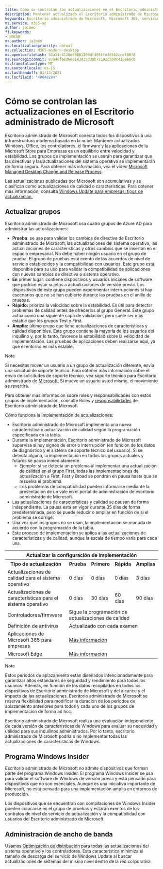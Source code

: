 ```yaml
---
title: Cómo se controlan las actualizaciones en el Escritorio administrado de Microsoft
description: Mantener actualizado el Escritorio administrado de Microsoft es un equilibrio de velocidad y estabilidad.
keywords: Escritorio administrado de Microsoft, Microsoft 365, servicio, documentación
ms.service: m365-md
author: jaimeo
f1.keywords:
- NOCSH
ms.author: jaimeo
ms.localizationpriority: normal
ms.collection: M365-modern-desktop
ms.openlocfilehash: 53a21c4126e59861200df405ffe365b2ccef08f8
ms.sourcegitcommit: 83a40facd66e14343ad3ab72591cab9c41ce6ac0
ms.translationtype: MT
ms.contentlocale: es-ES
ms.lasthandoff: 01/13/2021
ms.locfileid: "49840294"
---
```

# <a name="how-updates-are-handled-in-microsoft-managed-desktop"></a>Cómo se controlan las actualizaciones en el Escritorio administrado de Microsoft


<!--This topic is the target for a "Learn more" link in the Admin Portal (aka.ms/update-rings); do not delete.-->

<!--Update management -->

Escritorio administrado de Microsoft conecta todos los dispositivos a una infraestructura moderna basada en la nube. Mantener actualizados Windows, Office, los controladores, el firmware y las aplicaciones de la Microsoft Store para Empresas es un equilibrio entre velocidad y estabilidad. Los grupos de implementación se usarán para garantizar que las directivas y las actualizaciones del sistema operativo se implementarán de forma segura. Para obtener más información, vea el vídeo [Microsoft Managed Desktop Change and Release Process](https://www.microsoft.com/videoplayer/embed/RE4mWqP).

Las actualizaciones publicadas por Microsoft son acumulativas y se clasifican como actualizaciones de calidad o características.
Para obtener más información, consulta [Windows Update para empresas: tipos de actualización.](https://docs.microsoft.com/windows/deployment/update/waas-manage-updates-wufb#update-types) 

## <a name="update-groups"></a>Actualizar grupos

Escritorio administrado de Microsoft usa cuatro grupos de Azure AD para administrar las actualizaciones:

- **Prueba:** se usa para validar los cambios de directiva de Escritorio administrado de Microsoft, las actualizaciones del sistema operativo, las actualizaciones de características y otros cambios que se insertan en el espacio empresarial. No debe haber ningún usuario en el grupo de prueba. El grupo de pruebas está exento de los acuerdos de nivel de servicio establecidos y la compatibilidad con usuarios. Este grupo está disponible para su uso para validar la compatibilidad de aplicaciones con nuevos cambios de directiva o sistema operativo.  
- **En** primer lugar: contiene dispositivos y usuarios iniciales de software que podrían estar sujetos a actualizaciones de versión previa. Los dispositivos de este grupo pueden experimentar interrupciones si hay escenarios que no se han cubierto durante las pruebas en el anillo de pruebas.
- **Rápido:** prioriza la velocidad sobre la estabilidad. Es útil para detectar problemas de calidad antes de ofrecerlos al grupo General. Este grupo actúa como una siguiente capa de validación, pero suele ser más estable que los grupos Test y First. 
- **Amplia:** último grupo que tiene actualizaciones de características y calidad disponibles. Este grupo contiene la mayoría de los usuarios del inquilino y, por lo tanto, favorece la estabilidad sobre la velocidad de implementación. Las pruebas de aplicaciones deben realizarse aquí, ya que el entorno es más estable. 

> [!NOTE]
> Si necesitas mover un usuario a un grupo de actualización diferente, envía una solicitud de soporte técnico. Para obtener más información sobre el envío de solicitudes de soporte técnico, vea soporte técnico para Escritorio administrado de [Microsoft.](support.md) Si mueve un usuario usted mismo, el movimiento se revertirá.

Para obtener más información sobre roles y responsabilidades con estos grupos de implementación, consulte Roles y [responsabilidades](../intro/roles-and-responsibilities.md) de Escritorio administrado de Microsoft

Cómo funciona la implementación de actualizaciones:
- Escritorio administrado de Microsoft implementa una nueva característica o actualización de calidad según la programación especificada en la tabla.
- Durante la implementación, Escritorio administrado de Microsoft supervisa si hay signos de error o interrupción (en función de los datos de diagnóstico y el sistema de soporte técnico del usuario). Si se detecta alguna, la implementación en todos los grupos actuales y futuros se pausa inmediatamente.
    - Ejemplo: si se detecta un problema al implementar una actualización de calidad en el grupo First, todas las implementaciones de actualización a First, Fast y Broad se pondrán en pausa hasta que se resuelva el problema.
    - Los problemas de compatibilidad pueden informarse mediante la presentación de un vale en el portal de administración de escritorio administrado de Microsoft.
- Las actualizaciones de características y calidad se pausan de forma independiente. La pausa está en vigor durante 35 días de forma predeterminada, pero se puede reducir o ampliar en función de si el problema se corrige.
- Una vez que los grupos no se usan, la implementación se reanuda de acuerdo con la programación de la tabla.
- Este proceso de implementación se aplica a las actualizaciones de características y de calidad, aunque la escala de tiempo varía para cada una.




<table>
    <tr><th colspan="5">Actualizar la configuración de implementación</th></tr>
    <tr><th>Tipo de actualización</th><th>Prueba</th><th>Primero</th><th>Rápida</th><th>Amplias</th></tr>
    <tr><td>Actualizaciones de calidad para el sistema operativo</td><td>0 días</td><td>0 días</td><td>0 días</td><td>3 días</td></tr>
    <tr><td>Actualizaciones de características para el sistema operativo</td><td>0 días</td><td>30 días</td><td>60 días</td><td>90 días</td></tr>
    <tr><td>Controladores/firmware</td><td colspan="4">Sigue la programación de actualizaciones de calidad</td></tr>
    <tr><td>Definición de antivirus</td><td colspan="4">Actualizado con cada examen</td></tr>
    <tr><td>Aplicaciones de Microsoft 365 para empresas</td><td colspan="4"><a href="https://docs.microsoft.com/microsoft-365/managed-desktop/get-started/m365-apps#updates-to-microsoft-365-apps">Más información</a></td></tr>
    <tr><td>Microsoft Edge</td><td colspan="4"><a href="https://docs.microsoft.com/microsoft-365/managed-desktop/get-started/edge-browser-app#updates-to-microsoft-edge">Más información</a></td></tr>
</table>

>[!NOTE]
>Estos períodos de aplazamiento están diseñados intencionadamente para garantizar altos estándares de seguridad y rendimiento para todos los usuarios. Además, en función de los datos recopilados en todos los dispositivos de Escritorio administrado de Microsoft y del alcance y el impacto de las actualizaciones, Escritorio administrado de Microsoft se reserva flexibilidad para modificar la duración de los períodos de aplazamiento anteriores para todos y cada uno de los grupos de implementación de forma ad hoc.
>
>Escritorio administrado de Microsoft realiza una evaluación independiente de cada versión de características de Windows para evaluar su necesidad y utilidad para sus inquilinos administrados. Por lo tanto, escritorio administrado de Microsoft podría o no implementar todas las actualizaciones de características de Windows. 

## <a name="windows-insider-program"></a>Programa Windows Insider

Escritorio administrado de Microsoft no admite dispositivos que forman parte del programa Windows Insider. El programa Windows Insider se usa para validar el software de Windows de versión previa y está pensado para dispositivos que no son esenciales. Aunque es una iniciativa importante de Microsoft, no está pensada para una implementación amplia en entornos de producción. 

Los dispositivos que se encuentran con compilaciones de Windows Insider pueden colocarse en el grupo de pruebas y estarán exentos de los contratos de nivel de servicio de actualización y la compatibilidad con usuarios del Escritorio administrado de Microsoft.

## <a name="bandwidth-management"></a>Administración de ancho de banda

Usamos [Optimización de distribución](https://docs.microsoft.com/windows/deployment/update/waas-delivery-optimization) para todas las actualizaciones del sistema operativo y los controladores. Esta característica minimiza el tamaño de descarga del servicio de Windows Update al buscar actualizaciones de sistemas del mismo nivel dentro de la red corporativa.


